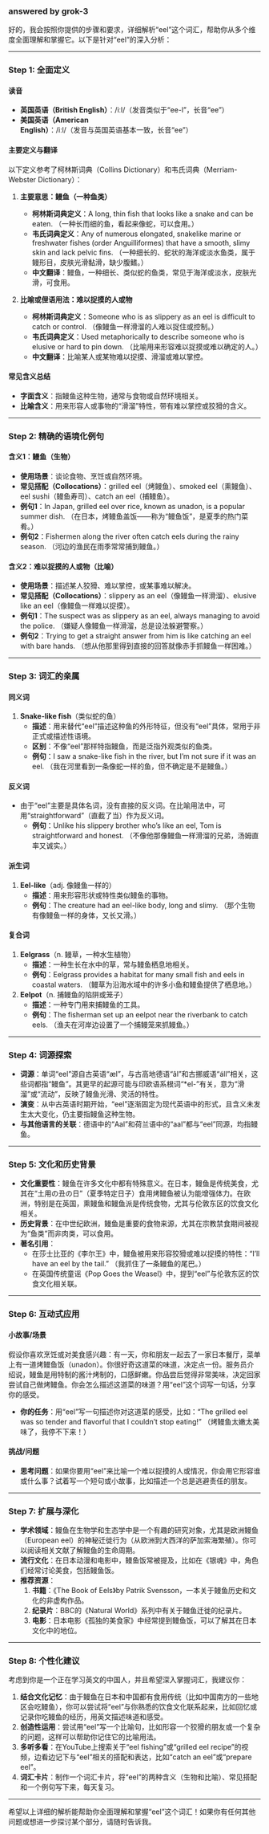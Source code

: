### answered by grok-3
好的，我会按照你提供的步骤和要求，详细解析“eel”这个词汇，帮助你从多个维度全面理解和掌握它。以下是针对“eel”的深入分析：

---

### Step 1: 全面定义
#### 读音
- **英国英语（British English）**：/iːl/（发音类似于“ee-l”，长音“ee”）
- **美国英语（American English）**：/iːl/（发音与英国英语基本一致，长音“ee”）

#### 主要定义与翻译
以下定义参考了柯林斯词典（Collins Dictionary）和韦氏词典（Merriam-Webster Dictionary）：
1. **主要意思：鳗鱼（一种鱼类）**
   - **柯林斯词典定义**：A long, thin fish that looks like a snake and can be eaten. （一种长而细的鱼，看起来像蛇，可以食用。）
   - **韦氏词典定义**：Any of numerous elongated, snakelike marine or freshwater fishes (order Anguilliformes) that have a smooth, slimy skin and lack pelvic fins. （一种细长的、蛇状的海洋或淡水鱼类，属于鳗形目，皮肤光滑黏滑，缺少腹鳍。）
   - **中文翻译**：鳗鱼，一种细长、类似蛇的鱼类，常见于海洋或淡水，皮肤光滑，可食用。

2. **比喻或俚语用法：难以捉摸的人或物**
   - **柯林斯词典定义**：Someone who is as slippery as an eel is difficult to catch or control. （像鳗鱼一样滑溜的人难以捉住或控制。）
   - **韦氏词典定义**：Used metaphorically to describe someone who is elusive or hard to pin down. （比喻用来形容难以捉摸或难以确定的人。）
   - **中文翻译**：比喻某人或某物难以捉摸、滑溜或难以掌控。

#### 常见含义总结
- **字面含义**：指鳗鱼这种生物，通常与食物或自然环境相关。
- **比喻含义**：用来形容人或事物的“滑溜”特性，带有难以掌控或狡猾的含义。

---

### Step 2: 精确的语境化例句
#### 含义1：鳗鱼（生物）
- **使用场景**：谈论食物、烹饪或自然环境。
- **常见搭配（Collocations）**：grilled eel（烤鳗鱼）、smoked eel（熏鳗鱼）、eel sushi（鳗鱼寿司）、catch an eel（捕鳗鱼）。
- **例句1**：In Japan, grilled eel over rice, known as unadon, is a popular summer dish. （在日本，烤鳗鱼盖饭——称为“鳗鱼饭”，是夏季的热门菜肴。）
- **例句2**：Fishermen along the river often catch eels during the rainy season. （河边的渔民在雨季常常捕到鳗鱼。）

#### 含义2：难以捉摸的人或物（比喻）
- **使用场景**：描述某人狡猾、难以掌控，或某事难以解决。
- **常见搭配（Collocations）**：slippery as an eel（像鳗鱼一样滑溜）、elusive like an eel（像鳗鱼一样难以捉摸）。
- **例句1**：The suspect was as slippery as an eel, always managing to avoid the police. （嫌疑人像鳗鱼一样滑溜，总是设法躲避警察。）
- **例句2**：Trying to get a straight answer from him is like catching an eel with bare hands. （想从他那里得到直接的回答就像赤手抓鳗鱼一样困难。）

---

### Step 3: 词汇的亲属
#### 同义词
1. **Snake-like fish**（类似蛇的鱼）
   - **描述**：用来替代“eel”描述这种鱼的外形特征，但没有“eel”具体，常用于非正式或描述性语境。
   - **区别**：不像“eel”那样特指鳗鱼，而是泛指外观类似的鱼类。
   - **例句**：I saw a snake-like fish in the river, but I’m not sure if it was an eel. （我在河里看到一条像蛇一样的鱼，但不确定是不是鳗鱼。）

#### 反义词
- 由于“eel”主要是具体名词，没有直接的反义词。在比喻用法中，可用“straightforward”（直截了当）作为反义词。
  - **例句**：Unlike his slippery brother who’s like an eel, Tom is straightforward and honest. （不像他那像鳗鱼一样滑溜的兄弟，汤姆直率又诚实。）

#### 派生词
1. **Eel-like**（adj. 像鳗鱼一样的）
   - **描述**：用来形容形状或特性类似鳗鱼的事物。
   - **例句**：The creature had an eel-like body, long and slimy. （那个生物有像鳗鱼一样的身体，又长又滑。）

#### 复合词
1. **Eelgrass**（n. 鳗草，一种水生植物）
   - **描述**：一种生长在水中的草，常与鳗鱼栖息地相关。
   - **例句**：Eelgrass provides a habitat for many small fish and eels in coastal waters. （鳗草为沿海水域中的许多小鱼和鳗鱼提供了栖息地。）
2. **Eelpot**（n. 捕鳗鱼的陷阱或笼子）
   - **描述**：一种专门用来捕鳗鱼的工具。
   - **例句**：The fisherman set up an eelpot near the riverbank to catch eels. （渔夫在河岸边设置了一个捕鳗笼来抓鳗鱼。）

---

### Step 4: 词源探索
- **词源**：单词“eel”源自古英语“æl”，与古高地德语“âl”和古挪威语“áll”相关，这些词都指“鳗鱼”。其更早的起源可能与印欧语系根词“*el-”有关，意为“滑溜”或“流动”，反映了鳗鱼光滑、灵活的特性。
- **演变**：从中古英语时期开始，“eel”逐渐固定为现代英语中的形式，且含义未发生太大变化，仍主要指鳗鱼这种生物。
- **与其他语言的关联**：德语中的“Aal”和荷兰语中的“aal”都与“eel”同源，均指鳗鱼。

---

### Step 5: 文化和历史背景
- **文化重要性**：鳗鱼在许多文化中都有特殊意义。在日本，鳗鱼是传统美食，尤其在“土用の丑の日”（夏季特定日子）食用烤鳗鱼被认为能增强体力。在欧洲，特别是在英国，熏鳗鱼和鳗鱼派是传统食物，尤其与伦敦东区的饮食文化相关。
- **历史背景**：在中世纪欧洲，鳗鱼是重要的食物来源，尤其在宗教禁食期间被视为“鱼类”而非肉类，可以食用。
- **著名引用**：
  - 在莎士比亚的《李尔王》中，鳗鱼被用来形容狡猾或难以捉摸的特性：“I’ll have an eel by the tail.” （我抓住了一条鳗鱼的尾巴。）
  - 在英国传统童谣《Pop Goes the Weasel》中，提到“eel”与伦敦东区的饮食文化相关联。

---

### Step 6: 互动式应用
#### 小故事/场景
假设你喜欢烹饪或对美食感兴趣：有一天，你和朋友一起去了一家日本餐厅，菜单上有一道烤鳗鱼饭（unadon）。你很好奇这道菜的味道，决定点一份。服务员介绍说，鳗鱼是用特制的酱汁烤制的，口感鲜嫩。你品尝后觉得非常美味，决定回家尝试自己做烤鳗鱼。你会怎么描述这道菜的味道？用“eel”这个词写一句话，分享你的感受。
- **你的任务**：用“eel”写一句描述你对这道菜的感受，比如：“The grilled eel was so tender and flavorful that I couldn’t stop eating!” （烤鳗鱼太嫩太美味了，我停不下来！）

#### 挑战/问题
- **思考问题**：如果你要用“eel”来比喻一个难以捉摸的人或情况，你会用它形容谁或什么事？试着写一个短句或小故事，比如描述一个总是逃避责任的朋友。

---

### Step 7: 扩展与深化
- **学术领域**：鳗鱼在生物学和生态学中是一个有趣的研究对象，尤其是欧洲鳗鱼（European eel）的神秘迁徙行为（从欧洲到大西洋的萨加索海繁殖）。你可以阅读相关文献了解鳗鱼的生命周期。
- **流行文化**：在日本动漫和电影中，鳗鱼饭常被提及，比如在《银魂》中，角色们经常讨论美食，包括鳗鱼饭。
- **推荐资源**：
  1. **书籍**：《The Book of Eels》by Patrik Svensson，一本关于鳗鱼历史和文化的非虚构作品。
  2. **纪录片**：BBC的《Natural World》系列中有关于鳗鱼迁徙的纪录片。
  3. **电影**：日本电影《孤独的美食家》中经常提到鳗鱼饭，可以了解其在日本文化中的地位。

---

### Step 8: 个性化建议
考虑到你是一个正在学习英文的中国人，并且希望深入掌握词汇，我建议你：
1. **结合文化记忆**：由于鳗鱼在日本和中国都有食用传统（比如中国南方的一些地区会吃鳗鱼），你可以尝试将“eel”与你熟悉的饮食文化联系起来，比如回忆或记录你吃鳗鱼的经历，用英文描述味道和感受。
2. **创造性运用**：尝试用“eel”写一个比喻句，比如形容一个狡猾的朋友或一个复杂的问题，这样可以帮助你记住它的比喻用法。
3. **多听多看**：在YouTube上搜索关于“eel fishing”或“grilled eel recipe”的视频，边看边记下与“eel”相关的搭配和表达，比如“catch an eel”或“prepare eel”。
4. **词汇卡片**：制作一个词汇卡片，将“eel”的两种含义（生物和比喻）、常见搭配和一个例句写下来，每天复习。

---

希望以上详细的解析能帮助你全面理解和掌握“eel”这个词汇！如果你有任何其他问题或想进一步探讨某个部分，请随时告诉我。